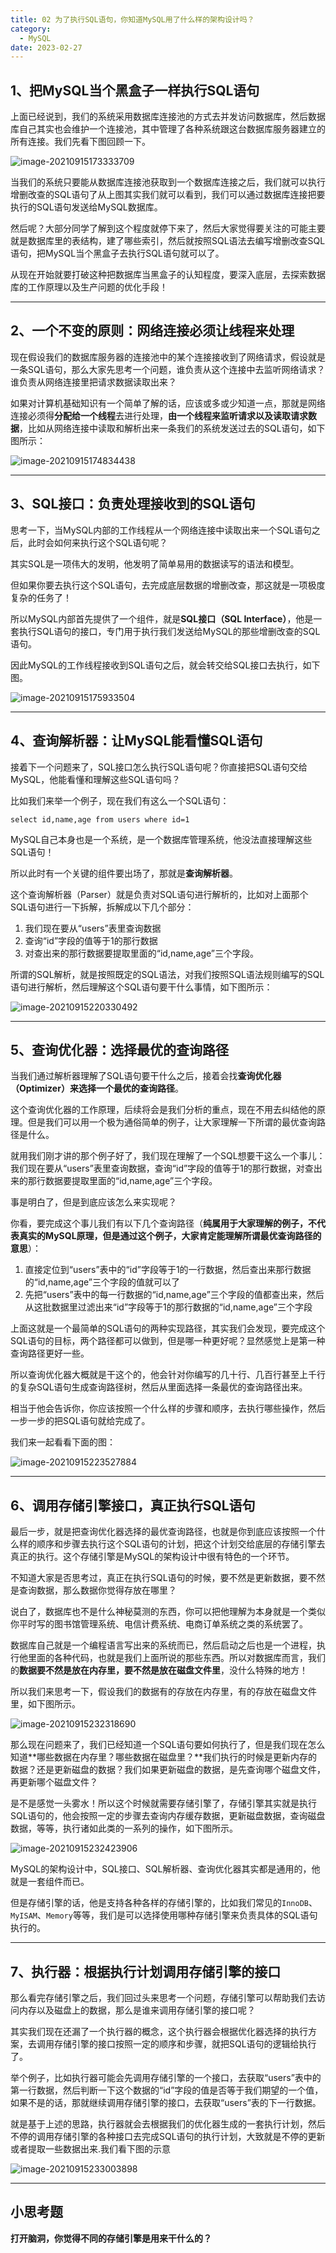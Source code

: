 ```yaml
---
title: 02 为了执行SQL语句，你知道MySQL用了什么样的架构设计吗？
category:
  - MySQL
date: 2023-02-27
---
```


<!-- more -->


## 1、把MySQL当个黑盒子一样执行SQL语句

上面已经说到，我们的系统采用数据库连接池的方式去并发访问数据库，然后数据库自己其实也会维护一个连接池，其中管理了各种系统跟这台数据库服务器建立的所有连接。我们先看下图回顾一下。

<img src="https://studyimages.oss-cn-beijing.aliyuncs.com/img/mysql/01-33/202210201123791.png" alt="image-20210915173333709"/>

当我们的系统只要能从数据库连接池获取到一个数据库连接之后，我们就可以执行增删改查的SQL语句了从上图其实我们就可以看到，我们可以通过数据库连接把要执行的SQL语句发送给MySQL数据库。

然后呢？大部分同学了解到这个程度就停下来了，然后大家觉得要关注的可能主要就是数据库里的表结构，建了哪些索引，然后就按照SQL语法去编写增删改查SQL语句，把MySQL当个黑盒子去执行SQL语句就可以了。

从现在开始就要打破这种把数据库当黑盒子的认知程度，要深入底层，去探索数据库的工作原理以及生产问题的优化手段！

***

## 2、一个不变的原则：网络连接必须让线程来处理

现在假设我们的数据库服务器的连接池中的某个连接接收到了网络请求，假设就是一条SQL语句，那么大家先思考一个问题，谁负责从这个连接中去监听网络请求？谁负责从网络连接里把请求数据读取出来？

如果对计算机基础知识有一个简单了解的话，应该或多或少知道一点，那就是网络连接必须得**分配给一个线程**去进行处理，**由一个线程来监听请求以及读取请求数据**，比如从网络连接中读取和解析出来一条我们的系统发送过去的SQL语句，如下图所示：

<img src="https://studyimages.oss-cn-beijing.aliyuncs.com/img/mysql/01-33/202210201123792.png" alt="image-20210915174834438"/>



***

## 3、SQL接口：负责处理接收到的SQL语句

思考一下，当MySQL内部的工作线程从一个网络连接中读取出来一个SQL语句之后，此时会如何来执行这个SQL语句呢？

其实SQL是一项伟大的发明，他发明了简单易用的数据读写的语法和模型。

但如果你要去执行这个SQL语句，去完成底层数据的增删改查，那这就是一项极度复杂的任务了！

所以MySQL内部首先提供了一个组件，就是**SQL接口（SQL Interface）**，他是一套执行SQL语句的接口，专门用于执行我们发送给MySQL的那些增删改查的SQL语句。

因此MySQL的工作线程接收到SQL语句之后，就会转交给SQL接口去执行，如下图。

<img src="https://studyimages.oss-cn-beijing.aliyuncs.com/img/mysql/01-33/202210201123793.png" alt="image-20210915175933504"/>



***

## 4、查询解析器：让MySQL能看懂SQL语句

接着下一个问题来了，SQL接口怎么执行SQL语句呢？你直接把SQL语句交给MySQL，他能看懂和理解这些SQL语句吗？

比如我们来举一个例子，现在我们有这么一个SQL语句：

```
select id,name,age from users where id=1
```

MySQL自己本身也是一个系统，是一个数据库管理系统，他没法直接理解这些SQL语句！

所以此时有一个关键的组件要出场了，那就是**查询解析器**。

这个查询解析器（Parser）就是负责对SQL语句进行解析的，比如对上面那个SQL语句进行一下拆解，拆解成以下几个部分：

1. 我们现在要从“users”表里查询数据
2. 查询“id”字段的值等于1的那行数据
3. 对查出来的那行数据要提取里面的“id,name,age”三个字段。

所谓的SQL解析，就是按照既定的SQL语法，对我们按照SQL语法规则编写的SQL语句进行解析，然后理解这个SQL语句要干什么事情，如下图所示：

<img src="https://studyimages.oss-cn-beijing.aliyuncs.com/img/mysql/01-33/202210201123794.png" alt="image-20210915220330492"/>



***

## 5、查询优化器：选择最优的查询路径

当我们通过解析器理解了SQL语句要干什么之后，接着会找**查询优化器（Optimizer）**来选择一个**最优的查询路径**。

这个查询优化器的工作原理，后续将会是我们分析的重点，现在不用去纠结他的原理。但是我们可以用一个极为通俗简单的例子，让大家理解一下所谓的最优查询路径是什么。

就用我们刚才讲的那个例子好了，我们现在理解了一个SQL想要干这么一个事儿：我们现在要从“users”表里查询数据，查询“id”字段的值等于1的那行数据，对查出来的那行数据要提取里面的“id,name,age”三个字段。

事是明白了，但是到底应该怎么来实现呢？

你看，要完成这个事儿我们有以下几个查询路径（**纯属用于大家理解的例子，不代表真实的MySQL原理，但是通过这个例子，大家肯定能理解所谓最优查询路径的意思**）：

1. 直接定位到“users”表中的“id”字段等于1的一行数据，然后查出来那行数据的“id,name,age”三个字段的值就可以了
2. 先把“users”表中的每一行数据的“id,name,age”三个字段的值都查出来，然后从这批数据里过滤出来“id”字段等于1的那行数据的“id,name,age”三个字段

上面这就是一个最简单的SQL语句的两种实现路径，其实我们会发现，要完成这个SQL语句的目标，两个路径都可以做到，但是哪一种更好呢？显然感觉上是第一种查询路径更好一些。

所以查询优化器大概就是干这个的，他会针对你编写的几十行、几百行甚至上千行的复杂SQL语句生成查询路径树，然后从里面选择一条最优的查询路径出来。

相当于他会告诉你，你应该按照一个什么样的步骤和顺序，去执行哪些操作，然后一步一步的把SQL语句就给完成了。

我们来一起看看下面的图：

<img src="https://studyimages.oss-cn-beijing.aliyuncs.com/img/mysql/01-33/202210201123795.png" alt="image-20210915223527884"/>



***

## 6、调用存储引擎接口，真正执行SQL语句

最后一步，就是把查询优化器选择的最优查询路径，也就是你到底应该按照一个什么样的顺序和步骤去执行这个SQL语句的计划，把这个计划交给底层的存储引擎去真正的执行。这个存储引擎是MySQL的架构设计中很有特色的一个环节。

不知道大家是否思考过，真正在执行SQL语句的时候，要不然是更新数据，要不然是查询数据，那么数据你觉得存放在哪里？

说白了，数据库也不是什么神秘莫测的东西，你可以把他理解为本身就是一个类似你平时写的图书馆管理系统、电信计费系统、电商订单系统之类的系统罢了。

数据库自己就是一个编程语言写出来的系统而已，然后启动之后也是一个进程，执行他里面的各种代码，也就是我们上面所说的那些东西。所以对数据库而言，我们的**数据要不然是放在内存里，要不然是放在磁盘文件里**，没什么特殊的地方！

所以我们来思考一下，假设我们的数据有的存放在内存里，有的存放在磁盘文件里，如下图所示。

<img src="https://studyimages.oss-cn-beijing.aliyuncs.com/img/mysql/01-33/202210201123796.png" alt="image-20210915232318690"/>

那么现在问题来了，我们已经知道一个SQL语句要如何执行了，但是我们现在怎么知道**哪些数据在内存里？哪些数据在磁盘里？**我们执行的时候是更新内存的数据？还是更新磁盘的数据？我们如果更新磁盘的数据，是先查询哪个磁盘文件，再更新哪个磁盘文件？

是不是感觉一头雾水！所以这个时候就需要存储引擎了，存储引擎其实就是执行SQL语句的，他会按照一定的步骤去查询内存缓存数据，更新磁盘数据，查询磁盘数据，等等，执行诸如此类的一系列的操作，如下图所示。

<img src="https://studyimages.oss-cn-beijing.aliyuncs.com/img/mysql/01-33/202210201123797.png" alt="image-20210915232423906"/>

MySQL的架构设计中，SQL接口、SQL解析器、查询优化器其实都是通用的，他就是一套组件而已。

但是存储引擎的话，他是支持各种各样的存储引擎的，比如我们常见的`InnoDB`、`MyISAM`、`Memory`等等，我们是可以选择使用哪种存储引擎来负责具体的SQL语句执行的。



***

## 7、执行器：根据执行计划调用存储引擎的接口

那么看完存储引擎之后，我们回过头来思考一个问题，存储引擎可以帮助我们去访问内存以及磁盘上的数据，那么是谁来调用存储引擎的接口呢？

其实我们现在还漏了一个执行器的概念，这个执行器会根据优化器选择的执行方案，去调用存储引擎的接口按照一定的顺序和步骤，就把SQL语句的逻辑给执行了。

举个例子，比如执行器可能会先调用存储引擎的一个接口，去获取“users”表中的第一行数据，然后判断一下这个数据的“id”字段的值是否等于我们期望的一个值，如果不是的话，那就继续调用存储引擎的接口，去获取“users”表的下一行数据。

就是基于上述的思路，执行器就会去根据我们的优化器生成的一套执行计划，然后不停的调用存储引擎的各种接口去完成SQL语句的执行计划，大致就是不停的更新或者提取一些数据出来.我们看下图的示意

![image-20210915233003898](https://studyimages.oss-cn-beijing.aliyuncs.com/img/mysql/01-33/202210201123798.png)



***

## 小思考题

**打开脑洞，你觉得不同的存储引擎是用来干什么的？**


